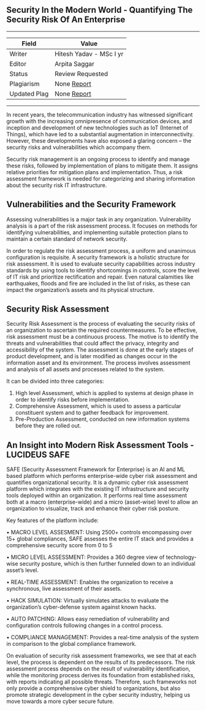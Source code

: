 ## Security In the Modern World - Quantifying The Security Risk Of An Enterprise

---
| Field | Value |
|----|----|
| Writer | Hitesh Yadav - MSc I yr|
| Editor | Arpita Saggar			   |
| Status | Review Requested      |
| Plagiarism| None [Report](./plag-reports/plag-security-in-modern-world.pdf) |
| Updated Plag | None [Report](./plag-reports/plag-v2-security-in-modern-world.pdf) |

---
In recent years, the telecommunication industry has witnessed significant growth with the increasing omnipresence of communication devices, and inception and development of new technologies such as IoT (Internet of Things), which have led to a substantial augmentation in interconnectivity. However, these developments have also exposed a glaring concern – the security risks and vulnerabilities which accompany them.

Security risk management is an ongoing process to identify and manage these risks, followed by implementation of plans to mitigate them. It assigns relative priorities for mitigation plans and implementation. Thus, a risk assessment framework is needed for categorizing and sharing information about the security risk IT infrastructure. 

## Vulnerabilities and the Security Framework 

Assessing vulnerabilities is a major task in any organization. Vulnerability analysis is a part of the risk assessment process. It focuses on methods for identifying vulnerabilities, and implementing suitable protection plans to maintain a certain standard of network security.

In order to regulate the risk assessment process, a uniform and unanimous configuration is requisite. A security framework is a holistic structure for risk assessment. It is used to evaluate security capabilities across industry standards by using tools to identify shortcomings in controls, score the level of IT risk and prioritize rectification and repair. Even natural calamities like earthquakes, floods and fire are included in the list of risks, as these can impact the organization’s assets and its physical structure.

## Security Risk Assessment

Security Risk Assessment is the process of evaluating the security risks of an organization to ascertain the required countermeasures. To be effective, risk assessment must be a continuous process. The motive is to identify the threats and vulnerabilities that could affect the privacy, integrity and accessibility of the system. The assessment is done at the early stages of product development, and is later modified as changes occur in the information asset and its environment. The process involves assessment and analysis of all assets and processes related to the system.

It can be divided into three categories:
1.	High level Assessment, which is applied to systems at design phase in order to identify risks before implementation.
2.	Comprehensive Assessment, which is used to assess a particular constituent system and to gather feedback for improvement. 
3.	Pre-Production Assessment, conducted on new information systems before they are rolled out.

## An Insight into Modern Risk Assessment Tools - LUCIDEUS SAFE

SAFE (Security Assessment Framework for Enterprise) is an AI and ML based platform which performs enterprise-wide cyber risk assessment and quantifies organizational security. It is a dynamic cyber risk assessment platform which integrates with the existing IT infrastructure and security tools deployed within an organization. It performs real time assessment both at a macro (enterprise-wide) and a micro (asset-wise) level to allow an organization to visualize, track and enhance their cyber risk posture.

Key features of the platform include:

•	MACRO LEVEL ASSESMENT: Using 2500+ controls encompassing over 15+ global compliances, SAFE assesses the entire IT stack and provides a comprehensive security score from 0 to  5

•	MICRO LEVEL ASSESSMENT: Provides a 360 degree view of technology-wise security posture, which is then further funneled down to an individual asset’s level.

•	REAL-TIME ASSESSMENT: Enables the organization to receive a synchronous, live assessment of their assets.

•	HACK SIMULATION: Virtually simulates attacks to evaluate the organization’s cyber-defense system against known hacks.

•	AUTO PATCHING: Allows easy remediation of vulnerability and configuration controls following changes in a control process.

•	COMPLIANCE MANAGEMENT: Provides a real-time analysis of the system in comparison to the global compliance framework.

On evaluation of security risk assessment frameworks, we see that at each level, the process is dependent on the results of its predecessors. The risk assessment process depends on the result of vulnerability identification, while the monitoring process derives its foundation from established risks, with reports indicating all possible threats. Therefore, such frameworks not only provide a comprehensive cyber shield to organizations, but also promote strategic development in the cyber security industry, helping us move towards a more cyber secure future. 
